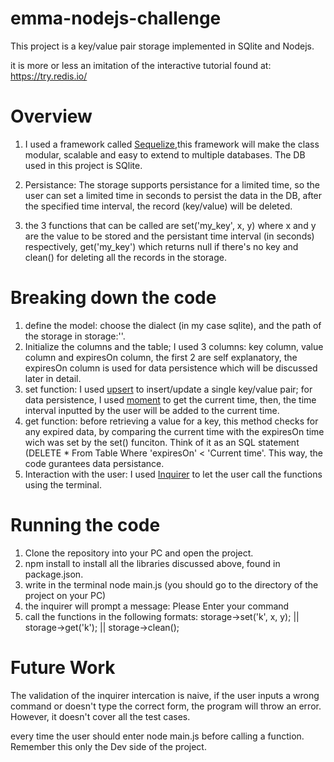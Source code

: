# emma-nodejs-challenge
This project is a key/value pair storage implemented in SQlite and Nodejs. 

it is more or less an imitation of the interactive tutorial found at: https://try.redis.io/

# Overview

1. I used a framework called [Sequelize](https://sequelize.org/),this framework will make the class modular, scalable and easy to extend to multiple databases. The DB used in this project is SQlite.

2. Persistance: The storage supports persistance for a limited time, so the user can set a limited time in seconds to persist the data in the DB, after the specified time interval, the record (key/value) will be deleted.

3. the 3 functions that can be called are set('my_key', x, y) where x and y are the value to be stored and the persistant time interval (in seconds) respectively, get('my_key') which returns null if there's no key and clean() for deleting all the records in the storage.

# Breaking down the code

1. define the model: choose the dialect (in my case sqlite), and the path of the storage in storage:''.
2. Initialize the columns and the table; I used 3 columns: key column, value column and expiresOn column, the first 2 are self explanatory, the expiresOn column is used for data persistence which will be discussed later in detail.
3. set function: I used [upsert](https://sequelize.org/master/class/lib/model.js~Model.html#static-method-upsert) to insert/update a single key/value pair; for data persistence, I used [moment](https://momentjs.com/) to get the current time, then, the time interval inputted by the user will be added to the current time.
4. get function: before retrieving a value for a key, this method checks for any expired data, by comparing the current time with the expiresOn time wich was set by the set() funciton. Think of it as an SQL statement (DELETE * From Table Where 'expiresOn' < 'Current time'. This way, the code gurantees data persistance. 
5. Interaction with the user: I used [Inquirer](https://www.npmjs.com/package/inquirer) to let the user call the functions using the terminal.

# Running the code

1. Clone the repository into your PC and open the project. 
2. npm install to install all the libraries discussed above, found in package.json.
3. write in the terminal node main.js (you should go to the directory of the project on your PC)
4. the inquirer will prompt a message: Please Enter your command 
5. call the functions in the following formats: storage->set('k', x, y); || storage->get('k'); || storage->clean();

# Future Work

The validation of the inquirer intercation is naive, if the user inputs a wrong command or doesn't type the correct form, the program will throw an error. However, it doesn't cover all the test cases. 

every time the user should enter node main.js before calling a function. Remember this only the Dev side of the project.

